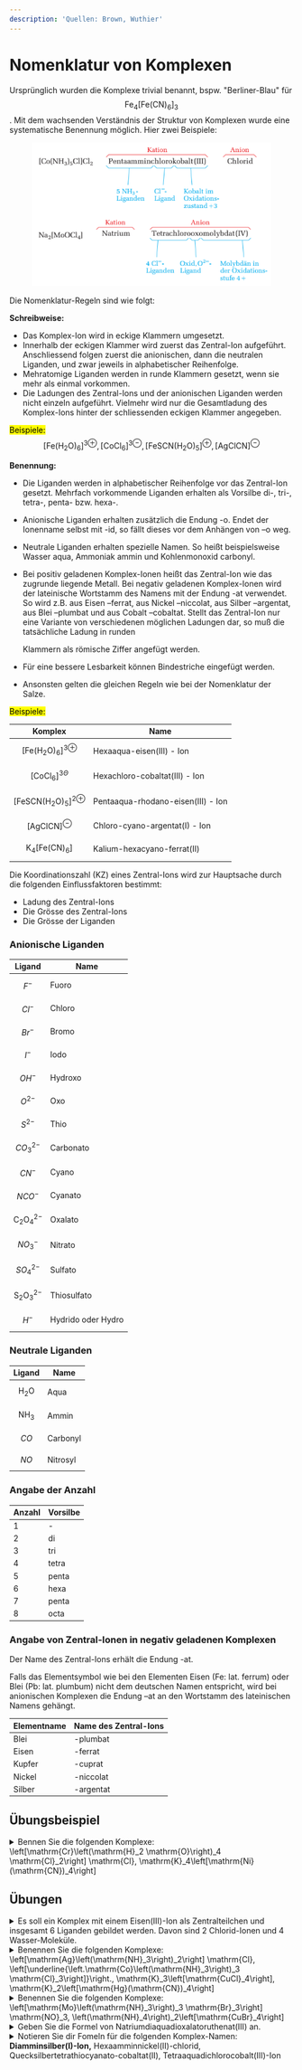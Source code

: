 ```yaml
---
description: 'Quellen: Brown, Wuthier'
---
```


# Nomenklatur von Komplexen

Ursprünglich wurden die Komplexe trivial benannt, bspw. "Berliner-Blau" für  $$\mathrm{Fe}_4\left[\mathrm{Fe}(\mathrm{CN})_6\right]_3$$. Mit dem wachsenden Verständnis der Struktur von Komplexen wurde eine systematische Benennung möglich. Hier zwei Beispiele:

<figure><img src="../.gitbook/assets/image (107).png" alt=""><figcaption></figcaption></figure>

Die Nomenklatur-Regeln sind wie folgt:

**Schreibweise:**

* Das Komplex-Ion wird in eckige Klammern umgesetzt.
* Innerhalb der eckigen Klammer wird zuerst das Zentral-Ion aufgeführt. Anschliessend folgen zuerst die anionischen, dann die neutralen Liganden, und zwar jeweils in alphabetischer Reihenfolge.
* Mehratomige Liganden werden in runde Klammern gesetzt, wenn sie mehr als einmal vorkommen.
* Die Ladungen des Zentral-Ions und der anionischen Liganden werden nicht einzeln aufgeführt. Vielmehr wird nur die Gesamtladung des Komplex-Ions hinter der schliessenden eckigen Klammer angegeben.

<mark style="background-color:yellow;">Beispiele:</mark> $$\left[\mathrm{Fe}\left(\mathrm{H}_2 \mathrm{O}\right)_6\right]^{3 \oplus},\left[\mathrm{CoCl}_6\right]^{3 \ominus},\left[\mathrm{FeSCN}\left(\mathrm{H}_2 \mathrm{O}\right)_5\right]^{\oplus},[\mathrm{AgClCN}]^{\ominus}$$

**Benennung:**

* Die Liganden werden in alphabetischer Reihenfolge vor das Zentral-Ion gesetzt. Mehrfach vorkommende Liganden erhalten als Vorsilbe di-, tri-, tetra-, penta- bzw. hexa-.
* Anionische Liganden erhalten zusätzlich die Endung -o. Endet der Ionenname selbst mit -id, so fällt dieses vor dem Anhängen von –o weg.
* Neutrale Liganden erhalten spezielle Namen. So heißt beispielsweise Wasser aqua, Ammoniak ammin und Kohlenmonoxid carbonyl.
*   Bei positiv geladenen Komplex-Ionen heißt das Zentral-Ion wie das zugrunde liegende Metall. Bei negativ geladenen Komplex-Ionen wird der lateinische Wortstamm des Namens mit der Endung -at verwendet. So wird z.B. aus Eisen –ferrat, aus Nickel –niccolat, aus Silber –argentat, aus Blei –plumbat und aus Cobalt –cobaltat. Stellt das Zentral-Ion nur eine Variante von verschiedenen möglichen Ladungen dar, so muß die tatsächliche Ladung in runden

    Klammern als römische Ziffer angefügt werden.
* Für eine bessere Lesbarkeit können Bindestriche eingefügt werden.
* Ansonsten gelten die gleichen Regeln wie bei der Nomenklatur der Salze.

<mark style="background-color:yellow;">Beispiele:</mark>

| Komplex                                                                          | Name                               |
| -------------------------------------------------------------------------------- | ---------------------------------- |
| $$\left[\mathrm{Fe}\left(\mathrm{H}_2 \mathrm{O}\right)_6\right]^{3 \oplus}$$    | Hexaaqua-eisen(III) - Ion          |
| $$\left[\mathrm{CoCl}_6\right]^{3 \Theta}$$                                      | Hexachloro-cobaltat(III) - Ion     |
| $$\left[\mathrm{FeSCN}\left(\mathrm{H}_2 \mathrm{O}\right)_5\right]^{2 \oplus}$$ | Pentaaqua-rhodano-eisen(III) - Ion |
| $$[\mathrm{AgClCN}]^{\ominus}$$                                                  | Chloro-cyano-argentat(I) - Ion     |
| $$\mathrm{K}_4\left[\mathrm{Fe}(\mathrm{CN})_6\right]$$                          | Kalium-hexacyano-ferrat(II)        |

Die Koordinationszahl (KZ) eines Zentral-Ions wird zur Hauptsache durch die folgenden Einflussfaktoren bestimmt:

* Ladung des Zentral-Ions
* Die Grösse des Zentral-Ions
* Die Grösse der Liganden

### Anionische Liganden



| Ligand                                | Name               |
| ------------------------------------- | ------------------ |
| $$F^-$$                               | Fuoro              |
| $$Cl^-$$                              | Chloro             |
| $$Br^-$$                              | Bromo              |
| $$I^-$$                               | Iodo               |
| $$OH^-$$                              | Hydroxo            |
| $$O^{2-}$$                            | Oxo                |
| $$S^{2-}$$                            | Thio               |
| $$CO_3^{2-}$$                         | Carbonato          |
| $$CN^-$$                              | Cyano              |
| $$NCO^-$$                             | Cyanato            |
| $$\mathrm{C}_2 \mathrm{O}_4{ }^{2-}$$ | Oxalato            |
| $$NO_3^-$$                            | Nitrato            |
| $$SO_4^{2-}$$                         | Sulfato            |
| $$\mathrm{S}_2 \mathrm{O}_3{ }^{2-}$$ | Thiosulfato        |
| $$H^-$$                               | Hydrido oder Hydro |

### Neutrale Liganden

| Ligand                      | Name     |
| --------------------------- | -------- |
| $$\mathrm{H}_2 \mathrm{O}$$ | Aqua     |
| $$\mathrm{NH}_3$$           | Ammin    |
| $$CO$$                      | Carbonyl |
| $$NO$$                      | Nitrosyl |

### Angabe der Anzahl

| Anzahl | Vorsilbe |
| ------ | -------- |
| 1      | -        |
| 2      | di       |
| 3      | tri      |
| 4      | tetra    |
| 5      | penta    |
| 6      | hexa     |
| 7      | penta    |
| 8      | octa     |

### Angabe von Zentral-Ionen in negativ geladenen Komplexen

Der Name des Zentral-Ions erhält die Endung -at.

Falls das Elementsymbol wie bei den Elementen Eisen (Fe: lat. ferrum) oder Blei (Pb: lat. plumbum) nicht dem deutschen Namen entspricht, wird bei anionischen Komplexen die Endung –at an den Wortstamm des lateinischen Namens gehängt.

| Elementname | Name des Zentral-Ions |
| ----------- | --------------------- |
| Blei        | -plumbat              |
| Eisen       | -ferrat               |
| Kupfer      | -cuprat               |
| Nickel      | -niccolat             |
| Silber      | -argentat             |

## Übungsbeispiel



<details>

<summary>Bennen Sie die folgenden Komplexe:<br><span class="math">\left[\mathrm{Cr}\left(\mathrm{H}_2 \mathrm{O}\right)_4 \mathrm{Cl}_2\right] \mathrm{Cl}</span>, <span class="math">\mathrm{K}_4\left[\mathrm{Ni}(\mathrm{CN})_4\right]</span></summary>

Um die Komplexe zu benennen, müssen wir zunächst die Liganden des Komplexes, die Namen der Liganden und die Oxidationszahl des Metallions bestimmen. Anschliessend fügen wir diese Informationen gemäss den oben stehenden Regeln.

$$\left[\mathrm{Cr}\left(\mathrm{H}_2 \mathrm{O}\right)_4 \mathrm{Cl}_2\right] \mathrm{Cl}$$

Die Liganden bestehen aus vier Wassermolekülen, die mit tetraaqua bezeichnet werden, und zwei Chloridionen, die mit dichloro bezeichnet werden. Die Oxidationszahl von Cr ist +3.\
Es handelt sich also um einen Chrom(III)-Komplex. Das Anion schliesslich besteht aus einem Chloridion. Wenn wir diese Teile zusammenfügen, erhalten wir für die Verbindung den Namen Tetraaquadichlorochrom(III)chlorid.

$$\mathrm{K}_4\left[\mathrm{Ni}(\mathrm{CN})_4\right]$$

Der Komplex hat vier Cyanid-Ionen als Liganden, die mit tetracyano bezeichnet werden. Die Oxidationszahl von Nickel ist null.

Weil es sich bei dem Komplex um ein Anion handelt, wird das Metall als Nickelat(0) bezeichnet. Wenn wir diese Teile zusammenfügen und das Kation zuerst nennen, erhalten wir den Namen Kaliumtetracyanonickelat(0).

</details>

## Übungen

<details>

<summary>Es soll ein Komplex mit einem Eisen(III)-Ion als Zentralteilchen und insgesamt 6 Liganden gebildet werden. Davon sind 2 Chlorid-Ionen und 4 Wasser-Moleküle.</summary>



</details>

<details>

<summary>Benennen Sie die folgenden Komplexe:<br><span class="math">\left[\mathrm{Ag}\left(\mathrm{NH}_3\right)_2\right] \mathrm{Cl}</span>, <span class="math">\left[\underline{\left.\mathrm{Co}\left(\mathrm{NH}_3\right)_3 \mathrm{Cl}_3\right]}\right.</span>, <span class="math">\mathrm{K}_3\left[\mathrm{CuCl}_4\right]</span>, <span class="math">\mathrm{K}_2\left[\mathrm{Hg}(\mathrm{CN})_4\right]</span></summary>



</details>

<details>

<summary>Benennen Sie die folgenden Komplexe:<br><span class="math">\left[\mathrm{Mo}\left(\mathrm{NH}_3\right)_3 \mathrm{Br}_3\right] \mathrm{NO}_3</span>, <span class="math">\left(\mathrm{NH}_4\right)_2\left[\mathrm{CuBr}_4\right]</span></summary>

Triammintribromomolybdän(IV)nitrat, Ammoniumtetrabromocuprat(II)

</details>

<details>

<summary>Geben Sie die Formel von Natriumdiaquadioxalatoruthenat(III) an.</summary>

$$\mathrm{Na}\left[\mathrm{Ru}\left(\mathrm{H}_2 \mathrm{O}\right)_2\left(\mathrm{C}_2 \mathrm{O}_4\right)_2\right]$$

</details>

<details>

<summary>Notieren Sie dir Fomeln für die folgenden Komplex-Namen:<br><strong>Diamminsilber(I)-Ion,</strong> Hexaamminnickel(II)-chlorid, Quecksilbertetrathiocyanato-cobaltat(II), Tetraaquadichlorocobalt(III)-Ion</summary>



</details>
